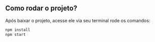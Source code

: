 
## Como rodar o projeto?

Após baixar o projeto, acesse ele via seu terminal rode os comandos:

```sh
npm install
npm start
```


